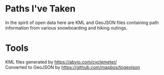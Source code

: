 # Paths I've Taken

In the spirit of open data here are KML and GeoJSON files containing path information from various snowboarding and hiking outings. 

# Tools

KML files generated by https://abvio.com/cyclemeter/  
Converted to GeoJSON by https://github.com/mapbox/togeojson